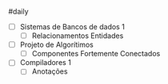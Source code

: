 #daily 
- [ ] Sistemas de Bancos de dados 1
	- [ ] Relacionamentos Entidades
- [ ] Projeto de Algorítimos 
	- [ ] Componentes Fortemente Conectados
- [ ] Compiladores 1 
	- [ ] Anotações
